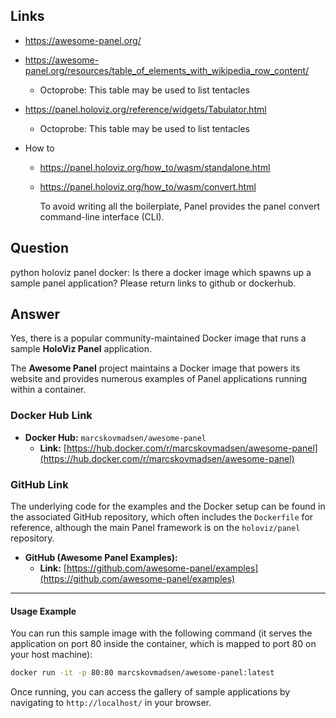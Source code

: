 ## Links

* https://awesome-panel.org/

* https://awesome-panel.org/resources/table_of_elements_with_wikipedia_row_content/
  * Octoprobe: This table may be used to list tentacles

* https://panel.holoviz.org/reference/widgets/Tabulator.html
  * Octoprobe: This table may be used to list tentacles

* How to
  * https://panel.holoviz.org/how_to/wasm/standalone.html
  * https://panel.holoviz.org/how_to/wasm/convert.html

    To avoid writing all the boilerplate, Panel provides the panel convert command-line interface (CLI).



## Question

python holoviz panel docker: Is there a docker image which spawns up a sample panel application? Please return links to github or dockerhub.

## Answer

Yes, there is a popular community-maintained Docker image that runs a sample **HoloViz Panel** application.

The **Awesome Panel** project maintains a Docker image that powers its website and provides numerous examples of Panel applications running within a container.

### Docker Hub Link

  * **Docker Hub:** `marcskovmadsen/awesome-panel`
      * **Link:** [https://hub.docker.com/r/marcskovmadsen/awesome-panel](https://hub.docker.com/r/marcskovmadsen/awesome-panel)

### GitHub Link

The underlying code for the examples and the Docker setup can be found in the associated GitHub repository, which often includes the `Dockerfile` for reference, although the main Panel framework is on the `holoviz/panel` repository.

  * **GitHub (Awesome Panel Examples):**
      * **Link:** [https://github.com/awesome-panel/examples](https://github.com/awesome-panel/examples)

-----

#### Usage Example

You can run this sample image with the following command (it serves the application on port 80 inside the container, which is mapped to port 80 on your host machine):

```bash
docker run -it -p 80:80 marcskovmadsen/awesome-panel:latest
```

Once running, you can access the gallery of sample applications by navigating to `http://localhost/` in your browser.